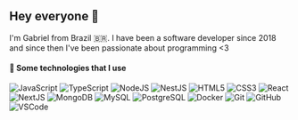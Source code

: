 ## Hey everyone 👋

I'm Gabriel from Brazil 🇧🇷. I have been a software developer since 2018 and since then I've been passionate about programming <3
<br>

#### 🚀 Some technologies that I use

![JavaScript](https://img.shields.io/badge/-JavaScript-black?style=flat-square&logo=javascript)
![TypeScript](https://img.shields.io/badge/-TypeScript-007ACC?style=flat-square&logo=typescript&logoColor=ffffff)
![NodeJS](https://img.shields.io/badge/-Nodejs-0c6f0c?style=flat-square&logo=node.js)
![NestJS](https://img.shields.io/badge/-NestJS-E0234E?style=flat-square&logo=nestjs&logoColor=white)
![HTML5](https://img.shields.io/badge/-HTML5-E34F26?style=flat-square&logo=html5&logoColor=white)
![CSS3](https://img.shields.io/badge/-CSS3-1572B6?style=flat-square&logo=css3)
![React](https://img.shields.io/badge/-React-08abd8?style=flat-square&logo=react&logoColor=white)
![NextJS](https://img.shields.io/badge/-NextJS-black?style=flat-square&logo=next.js&logoColor=white)
![MongoDB](https://img.shields.io/badge/-MongoDB-black?style=flat-square&logo=mongodb)
![MySQL](https://img.shields.io/badge/-MySQL-336791?style=flat-square&logo=mysql&logoColor=white)
![PostgreSQL](https://img.shields.io/badge/-PostgreSQL-336791?style=flat-square&logo=postgresql)
![Docker](https://img.shields.io/badge/-Docker-2496ED?style=flat-square&logo=docker&logoColor=white)
![Git](https://img.shields.io/badge/-Git-black?style=flat-square&logo=git)
![GitHub](https://img.shields.io/badge/-GitHub-black?style=flat-square&logo=github)
![VSCode](https://img.shields.io/badge/-VSCode-007ACC?style=flat-square&logo=visual-studio-code&logoColor=white)
